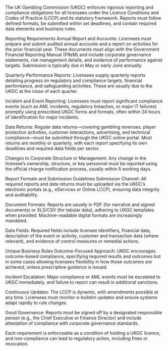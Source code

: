 
The UK Gambling Commission (UKGC) enforces rigorous reporting and compliance obligations for all licensees under the Licence Conditions and Codes of Practice (LCCP) and its statutory framework. Reports must follow defined formats, be submitted within set deadlines, and contain required data elements and business rules.

Reporting Requirements
Annual Report and Accounts: Licensees must prepare and submit audited annual accounts and a report on activities for the prior financial year. These documents must align with the Government Financial Reporting Manual (FReM) and include corporate governance statements, risk management details, and evidence of performance against targets. Submission is typically due in May or early June annually.

Quarterly Performance Reports: Licensees supply quarterly reports detailing progress on regulatory and compliance targets, financial performance, and safeguarding activities. These are usually due to the UKGC at the close of each quarter.

Incident and Event Reporting: Licensees must report significant compliance events (such as AML incidents, regulatory breaches, or major IT failures) promptly using prescribed UKGC forms and formats, often within 24 hours of identification for major incidents.

Data Returns: Regular data returns—covering gambling revenues, player protection activities, customer interactions, advertising, and technical compliance—must be submitted through the UKGC online portal. Most returns are monthly or quarterly, with each report specifying its own deadlines and required data fields per sector.

Changes to Corporate Structure or Management: Any change in the licensee’s ownership, structure, or key personnel must be reported using the official change notification process, usually within 5 working days.

Report Formats and Submission Guidelines
Submission Channel: All required reports and data returns must be uploaded via the UKGC’s electronic portals (e.g., eServices or Online LCCP), ensuring data integrity and auditability.

Document Formats: Reports are usually in PDF (for narrative and signed documents) or XLS/CSV (for tabular data), adhering to UKGC templates when provided. Machine-readable digital formats are increasingly mandated.

Data Fields: Required fields include licensee identifiers, financial data, description of the event or activity, customer and transaction data (where relevant), and evidence of control measures or remedial actions.

Unique Business Rules
Outcome-Focused Approach: UKGC encourages outcome-based compliance, specifying required results and outcomes but in some cases allowing licensees flexibility in how those outcomes are achieved, unless prescriptive guidance is issued.

Incident Escalation: Major compliance or AML events must be escalated to UKGC immediately, and failure to report can result in additional sanctions.

Continuous Updates: The LCCP is dynamic, with amendments possible at any time. Licensees must monitor e-bulletin updates and ensure systems adapt rapidly to rule changes.

Good Governance: Reports must be signed off by a designated responsible person (e.g., the Chief Executive or Finance Director) and include attestation of compliance with corporate governance standards.

Each requirement is enforceable as a condition of holding a UKGC licence, and non-compliance can lead to regulatory action, including fines or revocation.
